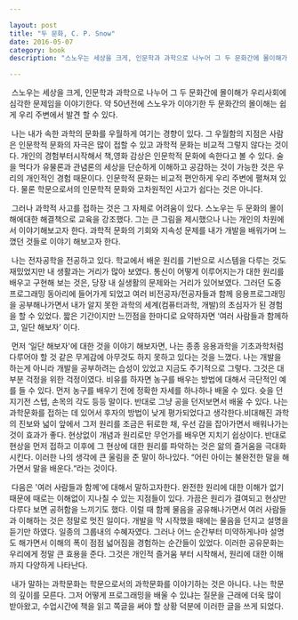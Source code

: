 ```yaml
---

layout: post
title: "두 문화, C. P. Snow"
date: 2016-05-07
category: book
description: "스노우는 세상을 크게, 인문학과 과학으로 나누어 그 두 문화간에 몰이해가 우리사회에 심각한 문제임을 이야기한다. 약 50년전에 스노우가 이야기한 두 문화간의 몰이해는 쉽게 우리 주변에서 발견 할 수 있다."

---
```


&nbsp;스노우는 세상을 크게, 인문학과 과학으로 나누어 그 두 문화간에 몰이해가 우리사회에 심각한 문제임을 이야기한다. 약 50년전에 스노우가 이야기한 두 문화간의 몰이해는 쉽게 우리 주변에서 발견 할 수 있다.

&nbsp;나는 내가 속한 과학의 문화를 우월하게 여기는 경향이 있다. 그 우월함의 지점은 사람은 인문학적 문화의 자극은 많이 접할 수 있고 과학적 문화는 비교적 그렇지 않다는 것이다. 개인의 경험부터시작해서 책,영화 감상은 인문학적 문화에 속한다고 볼 수 있다. 술을 먹다가 유물론과 관념론의 세상을 단순하게 이해하고 공감하는 것이 가능한 것은 우리의 개인적인  경험 때문이다. 인문학적 문화는 비교적 편안하게 우리 주변에 펼쳐져 있다. 물론 학문으로서의 인문학적 문화와 고차원적인 사고가 쉽다는 것은 아니다.

&nbsp;그러나 과학적 사고를 접하는 것은 그 자체로 어려움이 있다. 스노우는 두 문화의 몰이해에대한 해결책으로 교육을 강조했다. 그는 큰 그림을 제시했으나 나는 개인의 차원에서 이야기해보고자 한다. 과학적 문화의 기회와 지속성 문제를 내가 개발을 배워가며 느꼈던 것들로 이야기 해보고자 한다.

&nbsp;나는 전자공학을 전공하고 있다. 학교에서 배운 원리를 기반으로 시스템을 다루는 것도 재밌었지만 내 생활과는 거리가 많아 보였다. 통신이 어떻게 이루어지는가 대한 원리를 배우고 구현해 보는 것은, 당장 내 실생활의 문제와는 거리가 있어보였다. 그러던 도중 프로그래밍 동아리에 들어가게 되었고 여러 비전공자/전공자들과 함께 응용프로그래밍을 공부해나가면서 내가 알지 못한 과학의 세계(컴퓨터과학, 개발)의 초심자가 된 경험을 할 수 있었다. 짧은 기간이지만 느낀점을 한마디로 요약하자면 ‘여러 사람들과 함께하고, 일단 해보자’ 이다.

&nbsp;먼저 ‘일단 해보자'에 대한 것을 이야기 해보자면, 나는  종종 응용과학을 기초과학처럼 다루어야 할 것 같은 무게감에 아무것도 하지 못하고 있다는 것을 느꼈다. 나는 개발을 하는게 아니라 개발을 공부하려는 습성이 있었고 지금도 주기적으로 그렇다. 그것은 대부분 걱정을 위한 걱정이였다. 비유를 하자면 농구를 배우는 방법에 대해서 극단적인 예를 들 수 있다. 먼저 농구를 배우기 전에 정확한 자세를 하나하나 배울 수 있다. 슛을 던지기전 스텝, 손목의 각도 등등 말이다. 반대로 그냥 공을 던저보면서 배울 수 있다. 나는 과학문화를 접하는 데 있어서  후자의 방법이 낮게 평가되었다고 생각한다.비대해진 과학의 진보와 넓이 앞에서 그저 원리를 조금은 뒤로한 채, 우선 감을 잡아가면서 배워나가는 것이 효과가 좋다. 현상없이 개념과 원리로만 무언가를 배우면 지치기 쉽상이다. 반대로 현상을 먼저 접하고 이후에 그 현상에 대한 원리를 파악하는 것은 앎의 즐거움을 극대화시킨다. 이러한 나의 생각에 큰 울림을 준 말이 하나있다. “어린 아이는 불완전한 말을 해가면서 말을 배운다.“라는 것이다.

&nbsp;다음은 '여러 사람들과 함께'에 대해서 말하고자한다. 완전한 원리에 대한 이해가 없기 때문에 때로는 이해없이 지나칠 수 있는 지점들이 있다. 가끔은 원리가 결여되고 현상만 다루다 보면 공허함을 느끼기도 했다. 이럴 때 함께 물음을 공유해나가면서 여러 사람들과 이해하는 것은 정말로 멋진 일이다. 개발을 막 시작했을 때에는 물음을 던지고 설명을 듣기만 하였다. 일종의 그룹내의 수혜자였다. 그러나 어느 순간부터 미약하게나마 설명도 해가면서 이해의 폭이 점점 넓어짐을 경험하는 순간들이 있었다. 이러한 공유문화는 우리에게 정말 큰 효용을 준다. 그것은 개인적 즐거움 부터 시작해서, 원리에 대한 이해까지 다양하게 나타난다.

&nbsp;내가 말하는 과학문화는 학문으로서의 과학문화를 이야기하는 것은 아니다. 나는 학문의 깊이를 모른다. 그저 어떻게 프로그래밍을 배울 수 있냐는 질문을 근래에 더욱 많이 받아왔고, 수업시간에 책을 읽고 쪽글을 써야 할 상황 덕분에 이러한 글을 쓰게 되었다.
